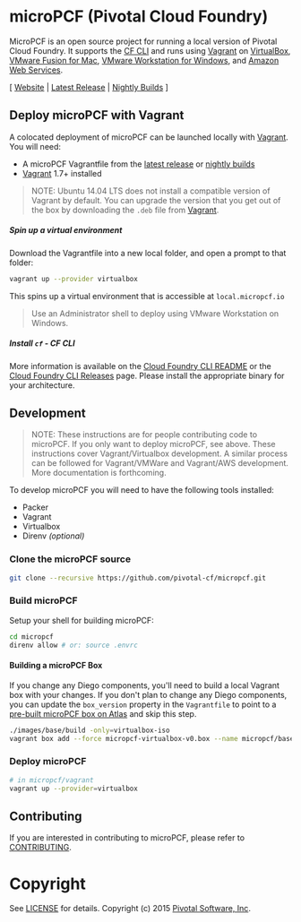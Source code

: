 # microPCF (Pivotal Cloud Foundry)

MicroPCF is an open source project for running a local version of Pivotal Cloud Foundry.  It supports the [CF CLI](https://github.com/cloudfoundry/cli) and runs using [Vagrant](https://www.vagrantup.com/) on [VirtualBox](https://www.virtualbox.org/), [VMware Fusion for Mac](https://www.vmware.com/products/fusion), [VMware Workstation for Windows](https://www.vmware.com/products/workstation), and [Amazon Web Services](http://aws.amazon.com/).

[ [Website](http://micropcf.io) | [Latest Release](https://github.com/pivotal-cf/micropcf/releases/latest) | [Nightly Builds](https://micropcf.s3.amazonaws.com/nightly/index.html) ]

## Deploy microPCF with Vagrant

A colocated deployment of microPCF can be launched locally with [Vagrant](https://vagrantup.com/). You will need:

* A microPCF Vagrantfile from the [latest release](https://github.com/pivotal-cf/micropcf/releases/latest) or [nightly builds](https://micropcf.s3.amazonaws.com/nightly/index.html)
* [Vagrant](https://vagrantup.com/) 1.7+ installed

> NOTE: Ubuntu 14.04 LTS does not install a compatible version of Vagrant by default. You can upgrade the version that you get out of the box by downloading the `.deb` file from [Vagrant](http://www.vagrantup.com/downloads.html).

##### Spin up a virtual environment

Download the Vagrantfile into a new local folder, and open a prompt to that folder:

```bash
vagrant up --provider virtualbox
```

This spins up a virtual environment that is accessible at `local.micropcf.io`

> Use an Administrator shell to deploy using VMware Workstation on Windows.

##### Install `cf` - CF CLI

More information is available on the [Cloud Foundry CLI README](https://github.com/cloudfoundry/cli#downloads) or the [Cloud Foundry CLI Releases](https://github.com/cloudfoundry/cli/releases/latest) page.  Please install the appropriate binary for your architecture.

## Development

> NOTE: These instructions are for people contributing code to microPCF.  If you only want to deploy microPCF, see above.
> These instructions cover Vagrant/Virtualbox development.
> A similar process can be followed for Vagrant/VMWare and Vagrant/AWS development.  More documentation is forthcoming.

To develop microPCF you will need to have the following tools installed:

- Packer
- Vagrant
- Virtualbox
- Direnv _(optional)_

### Clone the microPCF source

```bash
git clone --recursive https://github.com/pivotal-cf/micropcf.git
```

### Build microPCF

Setup your shell for building microPCF:

```bash
cd micropcf
direnv allow # or: source .envrc
```

#### Building a microPCF Box

If you change any Diego components, you'll need to build a local Vagrant box with your changes.  If you don't plan to change any Diego components, you can update the `box_version` property in the `Vagrantfile` to point to a [pre-built microPCF box on Atlas](https://atlas.hashicorp.com/micropcf/boxes/base) and skip this step.

```bash
./images/base/build -only=virtualbox-iso
vagrant box add --force micropcf-virtualbox-v0.box --name micropcf/base
```

### Deploy microPCF

```bash
# in micropcf/vagrant
vagrant up --provider=virtualbox
```

## Contributing

If you are interested in contributing to microPCF, please refer to [CONTRIBUTING](CONTRIBUTING.md).

# Copyright

See [LICENSE](LICENSE) for details.
Copyright (c) 2015 [Pivotal Software, Inc](http://www.pivotal.io/).
